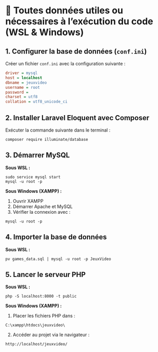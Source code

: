 # 📌 Toutes données utiles ou nécessaires à l’exécution du code (WSL & Windows)

## 1. Configurer la base de données (`conf.ini`)

Créer un fichier `conf.ini` avec la configuration suivante :

```ini
driver = mysql
host = localhost
dbname = jeuxvideo
username = root
password = 
charset = utf8
collation = utf8_unicode_ci
```

## 2. Installer Laravel Eloquent avec Composer

Exécuter la commande suivante dans le terminal :

```
composer require illuminate/database
```

## 3. Démarrer MySQL

**Sous WSL :**

```
sudo service mysql start
mysql -u root -p
```

**Sous Windows (XAMPP) :**

1. Ouvrir XAMPP
2. Démarrer Apache et MySQL
3. Vérifier la connexion avec :
   
```
mysql -u root -p
```

## 4. Importer la base de données

**Sous WSL :**

```
pv games_data.sql | mysql -u root -p JeuxVideo
```

## 5. Lancer le serveur PHP

**Sous WSL :**

```
php -S localhost:8000 -t public
```

**Sous Windows (XAMPP) :**

1. Placer les fichiers PHP dans :
   
```
C:\xampp\htdocs\jeuxvideo\
```

2. Accéder au projet via le navigateur :
   
```
http://localhost/jeuxvideo/
```
